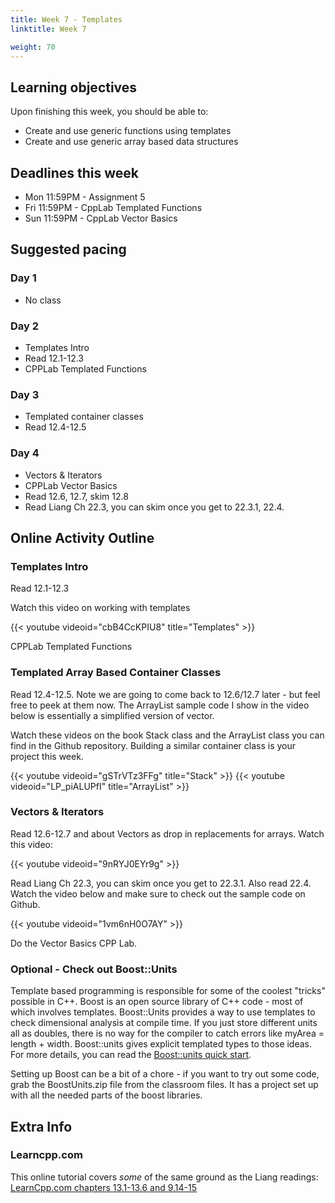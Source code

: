 ```yaml
---
title: Week 7 - Templates
linktitle: Week 7

weight: 70
---
```


## Learning objectives

Upon finishing this week, you should be able to:

-   Create and use generic functions using templates
-   Create and use generic array based data structures

## Deadlines this week

-   Mon 11:59PM - Assignment 5
-   Fri 11:59PM - CppLab Templated Functions
-   Sun 11:59PM - CppLab Vector Basics

## Suggested pacing

### Day 1

-   No class

### Day 2

-   Templates Intro
-   Read 12.1-12.3
-   CPPLab Templated Functions

### Day 3

-   Templated container classes
-   Read 12.4-12.5

### Day 4

-   Vectors & Iterators
-   CPPLab Vector Basics
-   Read 12.6, 12.7, skim 12.8
-   Read Liang Ch 22.3, you can skim once you get to 22.3.1, 22.4.

## Online Activity Outline

### Templates Intro

Read 12.1-12.3

Watch this video on working with templates

{{< youtube videoid="cbB4CcKPIU8" title="Templates" >}}

CPPLab Templated Functions

### Templated Array Based Container Classes

Read 12.4-12.5. Note we are going to come back to 12.6/12.7 later -
but feel free to peek at them now. The ArrayList sample code I show
in the video below is essentially a simplified version of vector.

Watch these videos on the book Stack class and the ArrayList class
you can find in the Github repository. Building a similar container
class is your project this week.

{{< youtube videoid="gSTrVTz3FFg" title="Stack" >}}
{{< youtube videoid="LP_piALUPfI" title="ArrayList" >}}

### Vectors & Iterators

Read 12.6-12.7 and about Vectors as drop in replacements for arrays.
Watch this video:

{{< youtube videoid="9nRYJ0EYr9g" >}}

Read Liang Ch 22.3, you can skim once you get to 22.3.1. Also read
22.4. Watch the video below and make sure to check out the sample
code on Github.

{{< youtube videoid="1vm6nH0O7AY" >}}

Do the Vector Basics CPP Lab.

### Optional - Check out Boost::Units

Template based programming is responsible for some of the coolest "tricks"
possible in C++. Boost is an open source library of C++ code - most of
which involves templates. Boost::Units provides a way to use templates to
check dimensional analysis at compile time. If you just store different
units all as doubles, there is no way for the compiler to catch errors
like myArea = length + width.  Boost::units gives explicit templated
types to those ideas. For more details, you can read the [Boost::units
quick start].

  [Boost::units quick start]: http://www.boost.org/doc/libs/1_55_0/doc/html/boost_units/Quick_Start.html

Setting up Boost can be a bit of a chore - if you want to try out some
code, grab the BoostUnits.zip file from the classroom files.  It has a
project set up with all the needed parts of the boost libraries.

## Extra Info

### Learncpp.com

This online tutorial covers *some* of the same ground as the Liang
readings:
[LearnCpp.com chapters 13.1-13.6 and 9.14-15](http://www.learncpp.com/)
